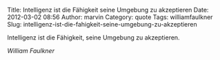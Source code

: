 Title: Intelligenz ist die Fähigkeit seine Umgebung zu akzeptieren
Date: 2012-03-02 08:56
Author: marvin
Category: quote
Tags: williamfaulkner
Slug: intelligenz-ist-die-fahigkeit-seine-umgebung-zu-akzeptieren

Intelligenz ist die Fähigkeit, seine Umgebung zu akzeptieren.

<cite>William Faulkner</cite>


